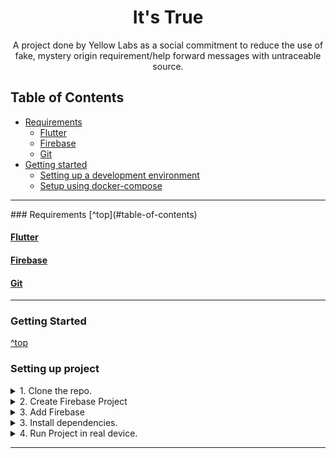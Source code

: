 <h1 align="center">It's True</h1>

<p align="center">A project done by Yellow Labs as a social commitment to reduce the use of fake, mystery origin
requirement/help forward messages with untraceable source.</p>


<!-- It's true is considered as a trusted source to generate request messages which helps people to track the updates or present status of the Forward Message. -->

## Table of Contents
- [Requirements](#requirements)
    - [Flutter](#flutter)
    - [Firebase](#firebase)
    - [Git](#git)
- [Getting started](#getting-started)
    - [Setting up a development environment](#setting-up-a-development-environment)
    - [Setup using docker-compose](#setup-using-docker-compose)
<hr>
### Requirements
[^top](#table-of-contents)


#### [Flutter](https://flutter.dev/docs/get-started/install)

#### [Firebase](firebase.google.com/)

#### [Git](https://git-scm.com/downloads)

</details>

<hr>

### Getting Started
[^top](#table-of-contents)


### Setting up project


<details>
<summary>1. Clone the repo.</summary>

    git clone https://github.com/shameelsadaka/unfake
    cd unfake
</details>
<details>
<summary>2. Create Firebase Project</summary>

  ->Create a Project in Firebase.
  ->Follow the steps to connect Firebase with our App.
  ->Add google-services.json to android/app/src
  ->Enable Firebase Phone Authentication
  ->Enable Realtime database


</details>
<details>
<summary>3. Add Firebase </summary>

  - Create a Project in Firebase.
  - Enable Firebase Phone Authentication.
  - Enable Realtime database.


</details>
<details>
<summary>3. Install dependencies.</summary>

    flutter pub get

</details>

<details>
<summary>4. Run Project in real device.</summary>

        flutter run

</details>



<hr>
